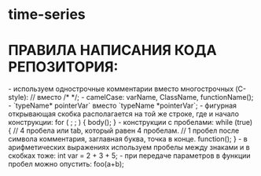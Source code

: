 time-series
===========


<h1>ПРАВИЛА НАПИСАНИЯ КОДА РЕПОЗИТОРИЯ:</h1>
<p>	- используем однострочные комментарии вместо многострочных (C-style): // вместо /* */; 
	- camelCase: varName, ClassName, functionName();
	- `typeName* pointerVar` вместо `typeName *pointerVar`;
	- фигурная открывающая скобка располагается на той же строке, где и начало конструкции:
		for ( ; ; ) {
			body();		
		}
	- конструкции с пробелами:
		while (true) {
			// 4 пробела или tab, который равен 4 пробелам.		
			// 1 пробел после символа комментария, заглавная буква, точка в конце.
			function();
		}
	- в арифметических выражениях используем пробелы между знаками и в скобках тоже: int var = 2 + 3 + 5;
	- при передаче параметров в функции пробел можно опустить: 
		foo(a+b);
	
</p>